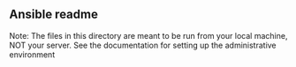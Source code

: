 ## Ansible readme
Note: The files in this directory are meant to be run from your local machine, NOT your server. See the documentation for setting up the administrative environment

